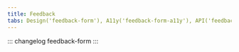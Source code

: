 ```yaml
---
title: Feedback
tabs: Design('feedback-form'), A11y('feedback-form-a11y'), API('feedback-form-api'), Example('feedback-form-code'), Changelog('feedback-form-changelog')
---
```


::: changelog feedback-form :::
